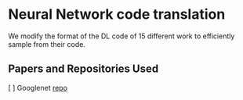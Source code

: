 # Neural Network code translation

We modify the format of the DL code of 15 different work to efficiently sample from their code. 

## Papers and Repositories Used
[ ] Googlenet [repo](https://github.com/kuangliu/pytorch-cifar)
